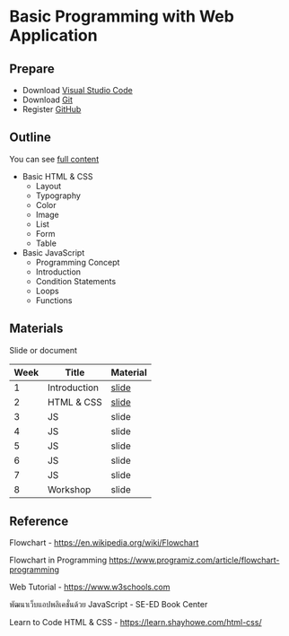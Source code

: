 # Basic Programming with Web Application

## Prepare

- Download [Visual Studio Code](https://code.visualstudio.com/Download)
- Download [Git](https://git-scm.com/downloads)
- Register [GitHub](https://github.com/)

## Outline

You can see [full content](docs/index.md)

- Basic HTML & CSS
  - Layout
  - Typography
  - Color
  - Image
  - List
  - Form
  - Table
- Basic JavaScript
  - Programming Concept
  - Introduction
  - Condition Statements
  - Loops
  - Functions

## Materials

Slide or document

| Week | Title | Material |
-------|-------|----------|
| 1 | Introduction | [slide](https://docs.google.com/presentation/d/1eWvuzzbcV2kW6-Gx5XJeVAM6EG-yl5MU3KxjjvMjPmQ/edit#slide=id.g35259703fb_0_1083) |
| 2 | HTML & CSS | [slide](https://docs.google.com/presentation/d/1T5x_ANyqVtqb49RKKFk_2hisEbnBaSfd6nuXt7Ic59E/edit?usp=sharing) |
| 3 | JS | slide |
| 4 | JS| slide |
| 5 | JS | slide |
| 6 | JS | slide |
| 7 | JS | slide |
| 8 | Workshop | slide |

## Reference

Flowchart - <https://en.wikipedia.org/wiki/Flowchart>

Flowchart in Programming <https://www.programiz.com/article/flowchart-programming>

Web Tutorial - <https://www.w3schools.com>

พัฒนาเว็บแอปพลิเคชั่นด้วย JavaScript - SE-ED Book Center

Learn to Code HTML & CSS - <https://learn.shayhowe.com/html-css/>
